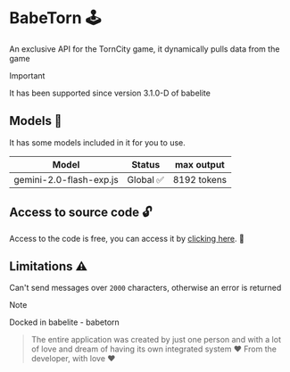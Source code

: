 # BabeTorn 🕹️

An exclusive API for the TornCity game, it dynamically pulls data from the game

> [!IMPORTANT]
> It has been supported since version 3.1.0-D of babelite

## Models 🧠

It has some models included in it for you to use.

| Model | Status | max output |
|--------|-------|------------|
| gemini-2.0-flash-exp.js | Global ✅ | 8192 tokens |

## Access to source code 🔓

Access to the code is free, you can access it by [clicking here](https://github.com/Eloazy/babetorn). 🔑

## Limitations ⚠️

Can't send messages over `2000` characters, otherwise an error is returned

> [!NOTE]
> Docked in babelite - babetorn

> The entire application was created by just one person and with a lot of love and dream of having its own integrated system
> ❤️ From the developer, with love ❤️